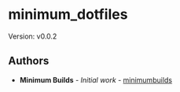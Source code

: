 # minimum_dotfiles

Version: v0.0.2

## Authors

* **Minimum Builds** - *Initial work* - [minimumbuilds](https://github.com/minimumbuilds)
